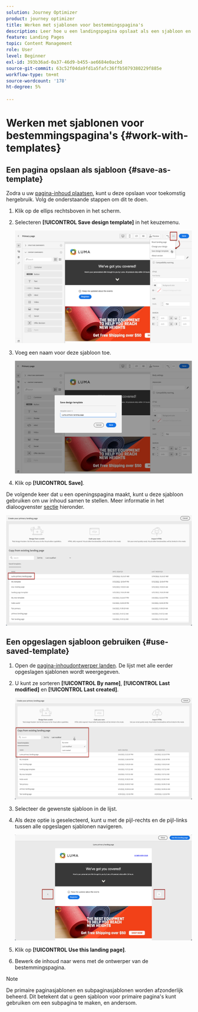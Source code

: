 ```yaml
---
solution: Journey Optimizer
product: journey optimizer
title: Werken met sjablonen voor bestemmingspagina's
description: Leer hoe u een landingspagina opslaat als een sjabloon en deze opnieuw gebruikt in Journey Optimizer
feature: Landing Pages
topic: Content Management
role: User
level: Beginner
exl-id: 393b36ad-0a37-46d9-b455-ae6684e0acbd
source-git-commit: 63c52f04da9fd1a5fafc36ffb5079380229f885e
workflow-type: tm+mt
source-wordcount: '178'
ht-degree: 5%

---
```


# Werken met sjablonen voor bestemmingspagina&#39;s {#work-with-templates}

## Een pagina opslaan als sjabloon {#save-as-template}

Zodra u uw [pagina-inhoud plaatsen](lp-content.md), kunt u deze opslaan voor toekomstig hergebruik. Volg de onderstaande stappen om dit te doen.

1. Klik op de ellips rechtsboven in het scherm.

1. Selecteren **[!UICONTROL Save design template]** in het keuzemenu.

   ![](assets/lp_designer-save-template.png)

1. Voeg een naam voor deze sjabloon toe.

   ![](assets/lp_designer-template-name.png)

1. Klik op **[!UICONTROL Save]**.

De volgende keer dat u een openingspagina maakt, kunt u deze sjabloon gebruiken om uw inhoud samen te stellen. Meer informatie in het dialoogvenster [sectie](#use-saved-template) hieronder.

![](assets/lp_designer-saved-template.png)

## Een opgeslagen sjabloon gebruiken {#use-saved-template}

1. Open de [pagina-inhoudontwerper landen](design-lp.md). De lijst met alle eerder opgeslagen sjablonen wordt weergegeven.

1. U kunt ze sorteren **[!UICONTROL By name]**, **[!UICONTROL Last modified]** en **[!UICONTROL Last created]**.

   ![](assets/lp_designer-saved-templates.png)

1. Selecteer de gewenste sjabloon in de lijst.

1. Als deze optie is geselecteerd, kunt u met de pijl-rechts en de pijl-links tussen alle opgeslagen sjablonen navigeren.

   ![](assets/lp_designer-saved-templates-navigate.png)

1. Klik op **[!UICONTROL Use this landing page]**.

1. Bewerk de inhoud naar wens met de ontwerper van de bestemmingspagina.

>[!NOTE]
>
>De primaire paginasjablonen en subpaginasjablonen worden afzonderlijk beheerd. Dit betekent dat u geen sjabloon voor primaire pagina&#39;s kunt gebruiken om een subpagina te maken, en andersom.
